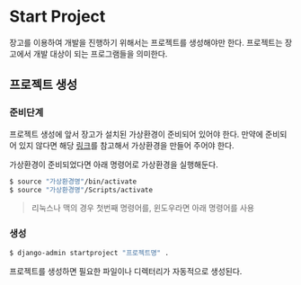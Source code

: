 Start Project
===

장고를 이용하여 개발을 진행하기 위해서는 프로젝트를 생성해야만 한다.
프로젝트는 장고에서 개발 대상이 되는 프로그램들을 의미한다.

프로젝트 생성
---
### 준비단계
프로젝트 생성에 앞서 장고가 설치된 가상환경이 준비되어 있어야 한다. 만약에 준비되어 있지 않다면 해당 [링크](./Install.md)를 참고해서 가상환경을 만들어 주어야 한다.

가상환경이 준비되었다면 아래 명령어로 가상환경을 실행해둔다.

```bash
$ source "가상환경명"/bin/activate
$ source "가상환경명"/Scripts/activate
```
> 리눅스나 맥의 경우 첫번째 명령어를, 윈도우라면 아래 명령어를 사용

### 생성
```bash
$ django-admin startproject "프로젝트명" .
```
프로젝트를 생성하면 필요한 파일이나 디렉터리가 자동적으로 생성된다.
